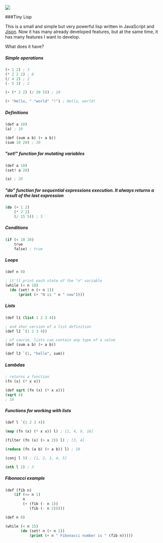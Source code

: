 ![](https://raw.githubusercontent.com/daynin/scheme-js/master/tiny-lisp-logo.png)

###Tiny Lisp

This is a small and simple but very powerful lisp written in JavaScript and [Jison](http://zaa.ch/jison/). Now it has many already developed features, but at the same time, it has many features I want to develop.

What does it have?

##### Simple operations

```lisp
(+ 1 2) ; 3
(* 2 2 2) ; 8
(/ 4 2) ; 2
(- 5 3) ; 2

(+ (* 2 2) (/ 30 5)) ; 10

(+ "Hello, " "world" "!") ; Hello, world!
```

##### Definitions

```lisp
(def a 10)
(a) ; 10

(def (sum a b) (+ a b))
(sum 10 20) ; 30
```

##### "set!" function for mutating variables

```lisp
(def a 10)
(set! a 20)

(a) ; 20
```

##### "do" function for sequential expressions execution. It always returns a result of the last expression

```lisp
(do (+ 1 2)
    (* 2 2)
    (/ 15 5)) ; 5
```

##### Conditions

```lisp
(if (< 10 20)
    true
    false) ; true
```
##### Loops

```lisp
(def n 0)

; it'll print each state of the "n" variable
(while (< n 10)
  (do (set! n (+ n 1))
      (print (+ "N is " n " now"))))
```

##### Lists

```lisp
(def l1 (list 1 2 3 4))

; and shor version of a list definition
(def l2 `(1 2 3 4))

; of course, lists can contain any type of a value
(def (sum a b) (+ a b))

(def l3 `(1, "hello", sum))
```

##### Lambdas

```lisp
; returns a function
(fn (x) (* x x)) 

(def sqrt (fn (x) (* x x)))
(sqrt 4)
; 16
```

##### Functions for working with lists

```lisp
(def l `(1 2 3 4))

(map (fn (x) (* x x)) l) ; [1, 4, 9, 16]

(filter (fn (x) (> x 2)) l) ; [3, 4]

(reduce (fn (a b) (+ a b)) l) ; 10

(conj l 5) ; [1, 2, 3, 4, 5]

(nth l 2) ; 3
```

##### Fibonacci example

```lisp
(def (fib n)
    (if (<= n 1)
        n
        (+ (fib (- n 1))
           (fib (- n 2)))))

(def n 0)

(while (< n 15)
       (do (set! n (+ n 1))
           (print (+ n " Fibonacci number is " (fib n)))))

```

